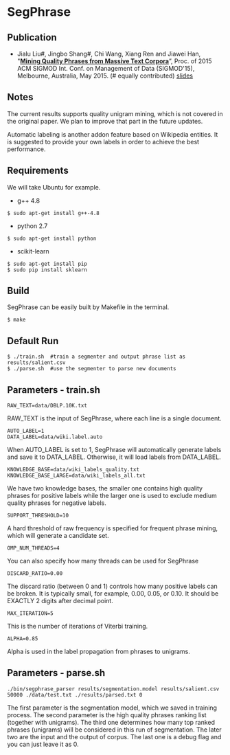# SegPhrase

## Publication

* Jialu Liu#, Jingbo Shang#, Chi Wang, Xiang Ren and Jiawei Han, "**[Mining Quality Phrases from Massive Text Corpora](http://jialu.cs.illinois.edu/paper/sigmod2015-liu.pdf)**”, Proc. of 2015 ACM SIGMOD Int. Conf. on Management of Data (SIGMOD'15), Melbourne, Australia, May 2015. (# equally contributed) [slides](http://jialu.cs.illinois.edu/paper/sigmod2015-liu-slides.pdf)

## Notes

The current results supports quality unigram mining, which is not covered in the original paper. We plan to improve that part in the future updates.

Automatic labeling is another addon feature based on Wikipedia entities. It is suggested to provide your own labels in order to achieve the best performance.

## Requirements

We will take Ubuntu for example.

* g++ 4.8
```
$ sudo apt-get install g++-4.8
```
* python 2.7
```
$ sudo apt-get install python
```
* scikit-learn
```
$ sudo apt-get install pip
$ sudo pip install sklearn
```

## Build

SegPhrase can be easily built by Makefile in the terminal.
```
$ make
```

## Default Run

```
$ ./train.sh  #train a segmenter and output phrase list as results/salient.csv
$ ./parse.sh  #use the segmenter to parse new documents
```

## Parameters - train.sh

```
RAW_TEXT=data/DBLP.10K.txt
```
RAW_TEXT is the input of SegPhrase, where each line is a single document.

```
AUTO_LABEL=1
DATA_LABEL=data/wiki.label.auto
```
When AUTO_LABEL is set to 1, SegPhrase will automatically generate labels and save it to DATA_LABEL. Otherwise, it will load labels from DATA_LABEL.

```
KNOWLEDGE_BASE=data/wiki_labels_quality.txt
KNOWLEDGE_BASE_LARGE=data/wiki_labels_all.txt
```
We have two knowledge bases, the smaller one contains high quality phrases for positive labels while the larger one is used to exclude medium quality phrases for negative labels.

```
SUPPORT_THRESHOLD=10
```
A hard threshold of raw frequency is specified for frequent phrase mining, which will generate a candidate set.

```
OMP_NUM_THREADS=4
```
You can also specify how many threads can be used for SegPhrase

```
DISCARD_RATIO=0.00
```
The discard ratio (between 0 and 1) controls how many positive labels can be broken. It is typically small, for example, 0.00, 0.05, or 0.10. It should be EXACTLY 2 digits after decimal point.

```
MAX_ITERATION=5
```
This is the number of iterations of Viterbi training.

```
ALPHA=0.85
```
Alpha is used in the label propagation from phrases to unigrams.

## Parameters - parse.sh

```
./bin/segphrase_parser results/segmentation.model results/salient.csv 50000 ./data/test.txt ./results/parsed.txt 0
```
The first parameter is the segmentation model, which we saved in training process. The second parameter is the high quality phrases ranking list (together with unigrams). The third one determines how many top ranked phrases (unigrams) will be considered in this run of segmentation. The later two are the input and the output of corpus. The last one is a debug flag and you can just leave it as 0.
